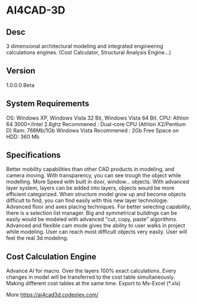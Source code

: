 # AI4CAD-3D

## Desc
3 dimensional architectural modeling and integrated engineering calculations engines. (Cost Calculator, Structural Analysis Engine...)

## Version

1.0.0.0 Beta

## System Requirements

OS: Windows XP, Windows Vista 32 Bit, Windows Vista 64 Bit.
CPU: Athlon 64 3000+/Intel 2.8ghz Recommened : Dual-core CPU (Athlon X2/Pentium D)
Ram: 768Mb/1Gb Windows Vista Recommened : 2Gb
Free Space on HDD: 360 Mb

## Specifications

Better mobility capabilities than other CAD products in modeling, and camera moving.
With transparency, you can see trough the object while modelling.
More Speed with built in door, window... objects.
With advanced layer system, layers can be added into layers, objects would be more efficient categorized. When structure model grow up and become objects difficult to find, you can find easily with this new layer technologie.
Advanced floor and axes placing techniques.
For better selecting capability, there is a selection list manager.
Big and symmetrical buildings can be easily would be modeled with advanced "cut, copy, paste" algorithms.
Advanced and flexible cam mode gives the ability to user walks in project while modeling. User can reach most difficult objects very easily. User will feel the real 3d modeling.

## Cost Calculation Engine

Advance AI for macro.
Over the layers 100% exact calculations.
Every changes in model will be transferred to the cost table simultaneously.
Making different cost tables at the same time.
Export to Ms-Excel (*.xls)

More https://ai4cad3d.codeplex.com/
